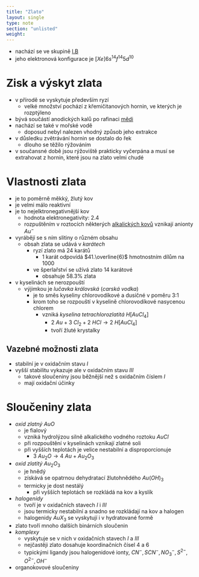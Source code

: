 ```yaml
---
title: "Zlato"
layout: single
type: note
section: "unlisted"
weight: 
---
```

- nachází se ve skupině [I.B](/notes/research/chemistry/inorganic-chemistry/periodic-table/group-i.b)
- jeho elektronová konfigurace je $[Xe]6s^14f^{14}5d^{10}$
# Zisk a výskyt zlata
- v přírodě se vyskytuje především ryzí
    - velké množství pochází z křemičitanových hornin, ve kterých je rozptýleno
- bývá součástí anodických kalů po rafinaci [mědi](/notes/research/chemistry/inorganic-chemistry/periodic-table/copper)
- nachází se také v mořské vodě
    - doposud nebyl nalezen vhodný způsob jeho extrakce
- v důsledku zvětrávání hornin se dostalo do řek
    - dlouho se těžilo rýžováním
- v součansné době jsou rýžoviště prakticky vyčerpána a musí se extrahovat z hornin, které jsou na zlato velmi chudé
# Vlastnosti zlata
- je to poměrně měkký, žlutý kov
- je velmi málo reaktivní
- je to nejelktronegativnější kov
    - hodnota elektronegativity: 2.4
    - rozpuštěním v roztocích některých [alkalických kovů](/notes/research/chemistry/inorganic-chemistry/periodic-table/alkali-metals) vznikají anionty $Au^-$
- vyrábějí se s ním slitiny o různém obsahu
    - obsah zlata se udává v _karátech_
        - ryzí zlato má 24 karátů
            - 1 karát odpovídá $41.\overline{6}$ hmotnostním dílům na $1000$
        - ve šperlařství se užívá zlato 14 karátové
            - obsahuje 58.3% zlata
- v kyselinách se nerozpouští
    - výjimkou je _lučavka královská_ (_carská vodka_)
        - je to směs kyseliny chlorovodíkové a dusičné v poměru 3:1
        - krom toho se rozpouští v kyselině chlorovodíkové nasycenou chlorem
            - vzniká _kyselina tetrachlorozlatitá_ $H[AuCl_4]$
                - $2\ Au+3\ Cl_2+2\ HCl\longrightarrow{2\ H[AuCl_4]}$
                - tvoří žluté krystalky
## Vazebné možnosti zlata
- stabilní je v oxidačním stavu $I$
- vyšší stabilitu vykazuje ale v oxidačním stavu $III$
    - takové sloučeniny jsou běžnější než s oxidačním číslem $I$
    - mají oxidační účinky 
# Sloučeniny zlata
- _oxid zlatný_ $AuO$
    - je fialový
    - vzniká hydrolýzou silně alkalického vodného roztoku $AuCl$
    - při rozpouštění v kyselinách vznikají zlatné soli
    - při vyšších teplotách je velice nestabilní a disproporcionuje
        - $3\ Au_2O\longrightarrow{4\ Au+Au_2O_3}$ 
- _oxid zlatitý_ $Au_2O_3$
    - je hnědý
    - získává se opatrnou dehydratací žlutohnědého $Au(OH)_3$
    - termicky je dost nestálý
        - při vyšších teplotách se rozkládá na kov a kyslík
- _halogenidy_
    - tvoří je v oxidačních stavech $I$ i $III$
    - jsou termicky nestabilní a snadno se rozkládají na kov a halogen
    - halogenidy $AuX_3$ se vyskytují i v hydratované formě
- zlato tvoří mnoho dalších binárních sloučenin
- _komplexy_
    - vyskytuje se v nich v oxidačních stavech $I$ a $III$
    - nejčastěji zlato dosahuje koordinačních čísel 4 a 6
    - typickými ligandy jsou halogenidové ionty, $CN^-,SCN^-,NO_3^-,S^{2-},O^{2-},OH^-$
- organokovové sloučeniny